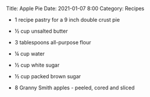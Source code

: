 Title: Apple Pie
Date: 2021-01-07 8:00
Category: Recipes

* 1 recipe pastry for a 9 inch double crust pie

* ½ cup unsalted butter

* 3 tablespoons all-purpose flour

* ¼ cup water

* ½ cup white sugar

* ½ cup packed brown sugar

* 8 Granny Smith apples - peeled, cored and sliced